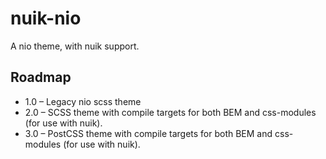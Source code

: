 # nuik-nio

A nio theme, with nuik support.

## Roadmap

- 1.0 – Legacy nio scss theme
- 2.0 – SCSS theme with compile targets for both BEM and css-modules (for use with nuik).
- 3.0 – PostCSS theme with compile targets for both BEM and css-modules (for use with nuik).


